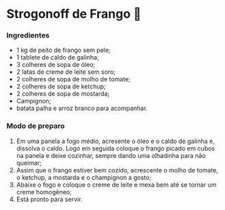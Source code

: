 # Strogonoff de Frango :chicken:



### Ingredientes

- 1 kg de peito de frango sem pele;
- 1 tablete de caldo de galinha;
- 3 colheres de sopa de óleo;
- 2 latas de creme de leite sem soro;
- 2 colheres de sopa de molho de tomate; 
- 2 colheres de sopa de ketchup;
- 2 colheres de sopa de mostarda;
- Campignon;
- batata palha e  arroz branco para acompanhar.



### Modo de preparo

1. Em uma panela a fogo médio, acresente o óleo e o caldo de galinha e, dissolva o caldo. Logo em seguida coloque o frango picado em cubos na panela e deixe cozinhar, sempre dando uma olhadinha para não queimar;
2. Assim que o frango estiver bem cozido, acrescente o molho de tomate, o ketchup, a mostarda e o champignon a gosto;
3. Abaixe o fogo e coloque o creme de leite e mexa bem até se tornar um creme homogêneo;
4. Está pronto para servir.

